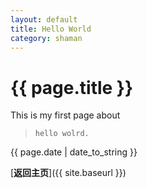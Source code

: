 ```yaml
---
layout: default  
title: Hello World  
category: shaman
---
```


# {{ page.title }}
This is my first page about  
>     hello wolrd.  

{{ page.date | date_to_string }}  

[**返回主页**]({{ site.baseurl }})  
